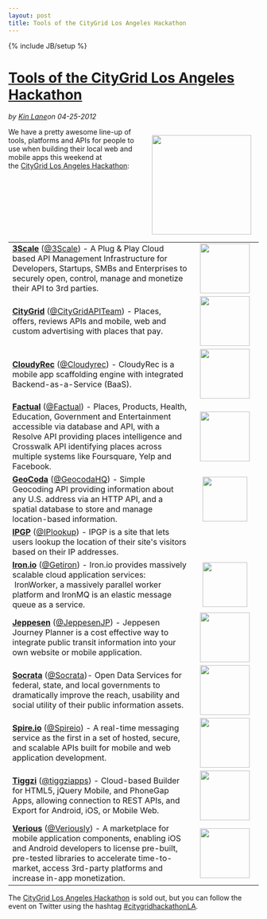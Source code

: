 ---layout: posttitle: Tools of the CityGrid Los Angeles Hackathon---{% include JB/setup %}<h1 class="title"><a href="#" rel="bookmark" title="Tools of the CityGrid Los Angeles Hackathon">Tools of the CityGrid Los Angeles Hackathon</a></h1><i><span class="small">by</span> <a href="https://plus.google.com/106460238807821851374" rel="author">Kin Lane</a><span class="small">on</span> <span class="post-date">04-25-2012</span></i><p></p><p><img style="padding: 15px;" src="http://kinlane-productions.s3.amazonaws.com/events/citygrid-la-hackathon/citygrid-los-angeles.png" alt="" width="200" align="right" /></p>
<p>We have a pretty awesome line-up of tools, platforms and APIs for people to use when building their local web and mobile apps this weekend at the&nbsp;<a title="CityGrid Los Angeles Hackathon" href="http://citygridhackathonla.eventbrite.com/">CityGrid Los Angeles Hackathon</a>:</p>
<table border="0" cellspacing="5" cellpadding="5" width="95%" align="center">
<tbody>
<tr>
<td><strong><a title="3Scale" href="http://www.3scale.net/">3Scale</a></strong>&nbsp;(<a title="3Scale" href="https://twitter.com/#!/3scale">@3Scale</a>) - A Plug &amp; Play Cloud based API Management Infrastructure for Developers, Startups, SMBs and Enterprises to securely open, control, manage and monetize their API to 3rd parties.</td>
<td width="120" align="center" valign="middle"><a href="http://www.3scale.net/"><img title="3scale_200" src="http://www.citygridmedia.com/developer/wp-content/uploads/2012/04/3scale_2001.png" alt="" width="100" /></a></td>
</tr>
<tr>
<td><strong><a title="CityGrid" href="http://developer.citygridmedia.com/">CityGrid</a></strong>&nbsp;(<a title="@CityGridAPITeam" href="https://twitter.com/#!/CityGridAPITeam">@CityGridAPITeam</a>)&nbsp;- Places, offers, reviews APIs and mobile, web and custom advertising with places that pay.</td>
<td width="120" align="center" valign="middle"><a href="http://developer.citygridmedia.com/"><img title="citygrid_200" src="http://www.citygridmedia.com/developer/wp-content/uploads/2012/04/citygrid_200.jpg" alt="" width="100" /></a></td>
</tr>
<tr>
<td style="padding-top: 15px; padding-right: 15px; padding-bottom: 15px;"><strong><a title="CloudyRec" href="http://cloudyrec.com/">CloudyRec</a></strong>&nbsp;(<a title="@Cloudyrec" href="https://twitter.com/#!/Cloudyrec">@Cloudyrec</a>)&nbsp;- CloudyRec is a mobile app scaffolding engine with integrated Backend-as-a-Service (BaaS).</td>
<td width="120" align="center"><a href="http://cloudyrec.com/"><img class="aligncenter size-full wp-image-1144" title="CloudyRec_200" src="http://www.citygridmedia.com/developer/wp-content/uploads/2012/04/CloudyRec_2001.png" alt="" width="100" /></a></td>
</tr>
<tr>
<td><strong><a title="Factual" href="http://www.factual.com/">Factual</a></strong>&nbsp;(<a title="@Factual" href="http://www.citygridmedia.com/developer/wp-admin/factual">@Factual</a>) - Places, Products, Health, Education, Government and Entertainment accessible via database and API, with a Resolve API providing places intelligence and Crosswalk API identifying places across multiple systems like Foursquare, Yelp and Facebook.</td>
<td width="120" align="center" valign="middle"><a href="http://www.factual.com/"><img title="factual_200" src="http://www.citygridmedia.com/developer/wp-content/uploads/2012/04/factual_200.png" alt="" width="100" /></a></td>
</tr>
<tr>
<td><strong><a title="GeoCoda" href="https://geocoda.com/">GeoCoda</a></strong>&nbsp;(<a title="Geocoda" href="https://twitter.com/#!/GeocodaHQ">@GeocodaHQ</a>)&nbsp;- Simple Geocoding API providing information about any U.S. address via an HTTP API, and a spatial database to store and manage location-based information.</td>
<td width="120" align="center" valign="middle"><a href="https://geocoda.com/"><img title="Geocoda_200" src="http://www.citygridmedia.com/developer/wp-content/uploads/2012/04/Geocoda_2002.png" alt="" width="90" /></a></td>
</tr>
<tr>
<td><strong><a title="IPGP" href="http://www.ipgp.net/ip-address-geolocation-api/">IPGP</a>&nbsp;</strong>(<a title="@IPGP" href="https://twitter.com/#!/iplookup">@IPlookup</a>)&nbsp;- IPGP is a site that lets users lookup the location of their site's visitors based on their IP addresses.</td>
<td width="120" align="center" valign="middle">&nbsp;</td>
</tr>
<tr>
<td><strong><a title="Iron.io" href="http://www.iron.io/">Iron.io</a></strong>&nbsp;(<a title="@getiron" href="https://twitter.com/#!/getiron">@Getiron</a>)&nbsp;- Iron.io provides massively scalable cloud application services: &nbsp;IronWorker, a massively parallel worker platform and IronMQ is an elastic message queue as a service.</td>
<td width="120" align="center" valign="middle"><a href="http://www.iron.io/"><img class="aligncenter size-full wp-image-1108" title="ironio_200" src="http://www.citygridmedia.com/developer/wp-content/uploads/2012/04/ironio_200.png" alt="" width="90" /></a></td>
</tr>
<tr>
<td><strong><a title="Jeppesen" href="http://ww1.jeppesen.com/main/corporate/land/journey-planning/features.jsp">Jeppesen</a></strong>&nbsp;(<a title="@JeppesenJP" href="https://twitter.com/#!/JeppesenJP">@JeppesenJP</a>)&nbsp;- Jeppesen Journey Planner is a cost effective way to integrate public transit information into your own website or mobile application.</td>
<td width="120" align="center" valign="middle"><a href="http://ww1.jeppesen.com/main/corporate/land/journey-planning/features.jsp"><img class="aligncenter size-full wp-image-1109" title="jeppesen_200" src="http://www.citygridmedia.com/developer/wp-content/uploads/2012/04/jeppesen_200.jpg" alt="" width="100" /></a></td>
</tr>
<tr>
<td><strong><a title="Socrata" href="http://www.socrata.com/">Socrata</a>&nbsp;</strong>(<a title="@Socrata" href="https://twitter.com/#!/socrata">@Socrata</a>)- Open Data Services for federal, state, and local governments to dramatically improve the reach, usability and social utility of their public information assets.</td>
<td width="120" align="center" valign="middle"><a href="http://www.citygridmedia.com/developer/wp-content/uploads/2012/04/socrata_200.gif"><img title="socrata_200" src="http://www.citygridmedia.com/developer/wp-content/uploads/2012/04/socrata_200.gif" alt="" width="100" /></a></td>
</tr>
<tr>
<td><strong><a title="Spire.io" href="http://www.spire.io/">Spire.io</a></strong>&nbsp;(<a title="Spire.io" href="https://twitter.com/#!/spireio">@Spireio</a>)&nbsp;- A real-time messaging service as the first in a set of hosted, secure, and scalable APIs built for mobile and web application development.</td>
<td width="120" align="center" valign="middle"><a href="http://www.spire.io/"><img title="spireio_logo" src="http://www.citygridmedia.com/developer/wp-content/uploads/2012/04/spireio_logo1.png" alt="" width="100" /></a></td>
</tr>
<tr>
<td><strong><a title="Tiggzi" href="http://tiggzi.com/">Tiggzi</a></strong>&nbsp;(<a title="@tiggziapps" href="https://twitter.com/#!/tiggziapps">@tiggziapps</a>)&nbsp;- Cloud-based Builder for HTML5, jQuery Mobile, and PhoneGap Apps, allowing connection&nbsp;to REST APIs, and Export for Android, iOS, or Mobile Web.</td>
<td width="120" align="center" valign="middle"><a href="http://tiggzi.com/"><img class="aligncenter size-full wp-image-1112" title="tiggzi_200" src="http://www.citygridmedia.com/developer/wp-content/uploads/2012/04/tiggzi_200.png" alt="" width="100" /></a></td>
</tr>
<tr>
<td><strong><a title="Verious" href="http://www.verious.com/">Verious</a></strong>&nbsp;(<a title="@Veriously" href="https://twitter.com/#!/Veriously">@Veriously</a>)&nbsp;- A marketplace for mobile application components, enabling iOS and Android developers to license pre-built, pre-tested libraries to accelerate time-to-market, access 3rd-party platforms and increase in-app monetization.</td>
<td width="120" align="center" valign="middle"><a href="http://www.verious.com/"><img title="verious_200" src="http://www.citygridmedia.com/developer/wp-content/uploads/2012/04/verious_200.png" alt="" width="100" /></a></td>
</tr>
</tbody>
</table>
<p>The&nbsp;<a title="CityGrid Los Angeles Hackathon" href="http://citygridhackathonla.eventbrite.com/">CityGrid Los Angeles Hackathon</a>&nbsp;is sold out, but you can follow the event on Twitter using the hashtag&nbsp;<a title="#citygridhackathonLA" href="https://twitter.com/#!/search/%23citygridhackathonLA">#citygridhackathonLA</a>.</p>